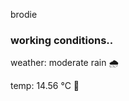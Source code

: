 brodie

<!--weather_start-->
### working conditions..

weather: moderate rain 🌧️

temp: 14.56 °C 👕

<!--weather_end-->
